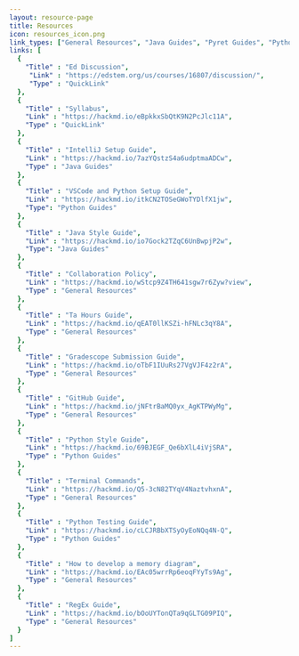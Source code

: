 ```yaml
---
layout: resource-page
title: Resources
icon: resources_icon.png
link_types: ["General Resources", "Java Guides", "Pyret Guides", "Python Guides"]
links: [
  {
    "Title" : "Ed Discussion",
     "Link" : "https://edstem.org/us/courses/16807/discussion/",
     "Type" : "QuickLink"
  },
  {
    "Title" : "Syllabus",
    "Link" : "https://hackmd.io/eBpkkxSbQtK9N2PcJlc11A",
    "Type" : "QuickLink"
  },
  {
    "Title" : "IntelliJ Setup Guide",
    "Link" : "https://hackmd.io/7azYQstzS4a6udptmaADCw",
    "Type" : "Java Guides"
  },
  {
    "Title" : "VSCode and Python Setup Guide",
    "Link" : "https://hackmd.io/itkCN2TOSeGWoTYDlfX1jw",
    "Type": "Python Guides"
  },
  {
    "Title" : "Java Style Guide",
    "Link" : "https://hackmd.io/io7Gock2TZqC6UnBwpjP2w",
    "Type": "Java Guides"
  },
  {
    "Title" : "Collaboration Policy",
    "Link" : "https://hackmd.io/wStcp9Z4TH641sgw7r6Zyw?view",
    "Type" : "General Resources"
  },
  {
    "Title" : "Ta Hours Guide",
    "Link" : "https://hackmd.io/qEAT0llKSZi-hFNLc3qY8A",
    "Type" : "General Resources"
  },
  {
    "Title" : "Gradescope Submission Guide",
    "Link" : "https://hackmd.io/oTbF1IUuRs27VgVJF4z2rA",
    "Type" : "General Resources"
  },
  {
    "Title" : "GitHub Guide",
    "Link" : "https://hackmd.io/jNFtrBaMQ0yx_AgKTPWyMg",
    "Type" : "General Resources"
  },
  {
    "Title" : "Python Style Guide",
    "Link" : "https://hackmd.io/69BJEGF_Qe6bXlL4iVjSRA",
    "Type" : "Python Guides"
  },
  {
    "Title" : "Terminal Commands",
    "Link" : "https://hackmd.io/Q5-3cN82TYqV4NaztvhxnA",
    "Type" : "General Resources"
  },
  {
    "Title" : "Python Testing Guide",
    "Link" : "https://hackmd.io/cLCJRBbXTSyOyEoNQq4N-Q",
    "Type" : "Python Guides"
  },
  {
    "Title" : "How to develop a memory diagram",
    "Link" : "https://hackmd.io/EAc05wrrRp6eoqFYyTs9Ag",
    "Type" : "General Resources"
  },
  {
    "Title" : "RegEx Guide",
    "Link" : "https://hackmd.io/bOoUYTonQTa9qGLTG09PIQ",
    "Type" : "General Resources"
  }
]
---
```

